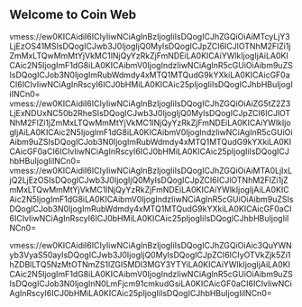 ## Welcome to Coin Web

vmess://ew0KICAidiI6ICIyIiwNCiAgInBzIjogIiIsDQogICJhZGQiOiAiMTcyLjY3LjEzOS41MSIsDQogICJwb3J0IjogIjQ0MyIsDQogICJpZCI6ICJlOTNhM2FlZi1jZmMxLTQwMmMtYjVkMC1lNjQyYzRkZjFmNDEiLA0KICAiYWlkIjogIjAiLA0KICAic2N5IjogImF1dG8iLA0KICAibmV0IjogIndzIiwNCiAgInR5cGUiOiAibm9uZSIsDQogICJob3N0IjogImRubWdmdy4xMTQ1MTQudG9kYXkiLA0KICAicGF0aCI6ICIvIiwNCiAgInRscyI6ICJ0bHMiLA0KICAic25pIjogIiIsDQogICJhbHBuIjogIiINCn0=
vmess://ew0KICAidiI6ICIyIiwNCiAgInBzIjogIiIsDQogICJhZGQiOiAiZG5tZ2Z3LjExNDUxNC50b2RheSIsDQogICJwb3J0IjogIjQ0MyIsDQogICJpZCI6ICJlOTNhM2FlZi1jZmMxLTQwMmMtYjVkMC1lNjQyYzRkZjFmNDEiLA0KICAiYWlkIjogIjAiLA0KICAic2N5IjogImF1dG8iLA0KICAibmV0IjogIndzIiwNCiAgInR5cGUiOiAibm9uZSIsDQogICJob3N0IjogImRubWdmdy4xMTQ1MTQudG9kYXkiLA0KICAicGF0aCI6ICIvIiwNCiAgInRscyI6ICJ0bHMiLA0KICAic25pIjogIiIsDQogICJhbHBuIjogIiINCn0=
vmess://ew0KICAidiI6ICIyIiwNCiAgInBzIjogIiIsDQogICJhZGQiOiAiMTA0LjIxLjQ2LjEzOSIsDQogICJwb3J0IjogIjQ0MyIsDQogICJpZCI6ICJlOTNhM2FlZi1jZmMxLTQwMmMtYjVkMC1lNjQyYzRkZjFmNDEiLA0KICAiYWlkIjogIjAiLA0KICAic2N5IjogImF1dG8iLA0KICAibmV0IjogIndzIiwNCiAgInR5cGUiOiAibm9uZSIsDQogICJob3N0IjogImRubWdmdy4xMTQ1MTQudG9kYXkiLA0KICAicGF0aCI6ICIvIiwNCiAgInRscyI6ICJ0bHMiLA0KICAic25pIjogIiIsDQogICJhbHBuIjogIiINCn0=


vmess://ew0KICAidiI6ICIyIiwNCiAgInBzIjogIiIsDQogICJhZGQiOiAic3QuYWNyb3VyaS50ayIsDQogICJwb3J0IjogIjQ0MyIsDQogICJpZCI6ICIyOTVkZjk5Zi1hZDBlLTQ5NzMtOTNmZS1lZGI5MDI3MGY3YTYiLA0KICAiYWlkIjogIjAiLA0KICAic2N5IjogImF1dG8iLA0KICAibmV0IjogIndzIiwNCiAgInR5cGUiOiAibm9uZSIsDQogICJob3N0IjogInN0LmFjcm91cmkudGsiLA0KICAicGF0aCI6ICIvIiwNCiAgInRscyI6ICJ0bHMiLA0KICAic25pIjogIiIsDQogICJhbHBuIjogIiINCn0=
